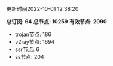 更新时间2022-10-01 12:38:20

**总订阅: 64**
**总节点: 10259**
**有效节点: 2090**
- trojan节点: 186
- v2ray节点: 1694
- ssr节点: 6
- ss节点: 204
